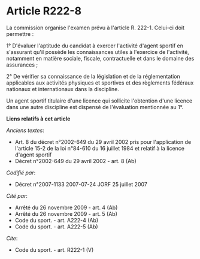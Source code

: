 # Article R222-8

La commission organise l'examen prévu à l'article R. 222-1. Celui-ci doit permettre : 

1° D'évaluer l'aptitude du candidat à exercer l'activité d'agent sportif en s'assurant qu'il possède les connaissances utiles
à l'exercice de l'activité, notamment en matière sociale, fiscale, contractuelle et dans le domaine des assurances ; 

2° De vérifier sa connaissance de la législation et de la réglementation applicables aux activités physiques et sportives et
des règlements fédéraux nationaux et internationaux dans la discipline. 

Un agent sportif titulaire d'une licence qui sollicite l'obtention d'une licence dans une autre discipline est dispensé de
l'évaluation mentionnée au 1°.

**Liens relatifs à cet article**

_Anciens textes_:

  - Art. 8 du décret n°2002-649 du 29 avril 2002 pris pour l'application de l'article 15-2 de la loi n°84-610 du 16 juillet 1984 et relatif à la licence d'agent sportif
  - Décret n°2002-649 du 29 avril 2002 - art. 8 (Ab)

_Codifié par_:

  - Décret n°2007-1133 2007-07-24 JORF 25 juillet 2007

_Cité par_:

  - Arrêté du 26 novembre 2009 - art. 4 (Ab)
  - Arrêté du 26 novembre 2009 - art. 5 (Ab)
  - Code du sport. - art. A222-4 (Ab)
  - Code du sport. - art. A222-5 (Ab)

_Cite_:

  - Code du sport. - art. R222-1 (V)
